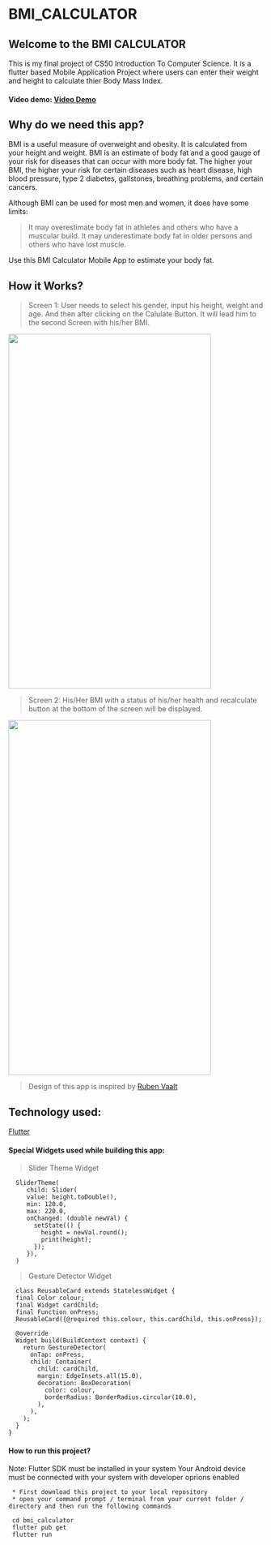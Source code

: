 # BMI_CALCULATOR

## Welcome to the BMI CALCULATOR
This is my final project of CS50 Introduction To Computer Science. It is a flutter based Mobile Application Project where users can enter their weight and height to calculate thier Body Mass Index. 
#### Video demo: <a href="https://youtu.be/PtID5gwT0gg">Video Demo</a>

## Why do we need this app?
BMI is a useful measure of overweight and obesity. It is calculated from your height and weight. BMI is an estimate of body fat and a good gauge of your risk for diseases that can occur with more body fat. The higher your BMI, the higher your risk for certain diseases such as heart disease, high blood pressure, type 2 diabetes, gallstones, breathing problems, and certain cancers.

Although BMI can be used for most men and women, it does have some limits:

> It may overestimate body fat in athletes and others who have a muscular build.
> It may underestimate body fat in older persons and others who have lost muscle.

Use this BMI Calculator Mobile App to estimate your body fat.

## How it Works?
> Screen 1:
> User needs to select his gender, input his height, weight and age. And then after clicking on the Calulate Button. It will lead him to the second Screen with his/her BMI.
<img src="https://user-images.githubusercontent.com/67777625/149063493-8ce7351a-534a-4b08-8a85-1358766e5c02.jpeg" width="400" height="700">

> Screen 2:
> His/Her BMI with a status of his/her health and recalculate button at the bottom of the screen will be displayed.
<img src="https://user-images.githubusercontent.com/67777625/149064180-04e5e9a9-486a-4a8e-a1d2-408711a53580.jpeg" width="400" height="700">

> Design of this app is inspired by <a href="https://dribbble.com/shots/4585382-Simple-BMI-Calculator">Ruben Vaalt</a>

## Technology used:
<a href="https://flutter.dev/">Flutter</a>

#### Special Widgets used while building this app:
> Slider Theme Widget

      SliderTheme(
         child: Slider(
         value: height.toDouble(),
         min: 120.0,
         max: 220.0,
         onChanged: (double newVal) {
           setState(() {
             height = newVal.round();
             print(height);
           });
         }),
      )
      
> Gesture Detector Widget

      class ReusableCard extends StatelessWidget {
      final Color colour;
      final Widget cardChild;
      final Function onPress;
      ReusableCard({@required this.colour, this.cardChild, this.onPress});

      @override
      Widget build(BuildContext context) {
        return GestureDetector(
          onTap: onPress,
          child: Container(
            child: cardChild,
            margin: EdgeInsets.all(15.0),
            decoration: BoxDecoration(
              color: colour,
              borderRadius: BorderRadius.circular(10.0),
            ),
          ),
        );
      }
    }

#### How to run this project?
Note: Flutter SDK must be installed in your system
      Your Android device must be connected with your system with developer oprions enabled

     * First download this project to your local repository
     * open your command prompt / terminal from your current folder / directory and then run the following commands 
     
     cd bmi_calculator
     flutter pub get
     flutter run
     


